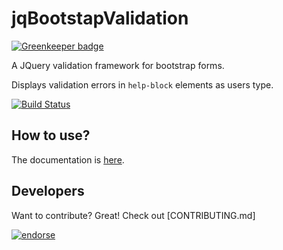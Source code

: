jqBootstapValidation
====================

[![Greenkeeper badge](https://badges.greenkeeper.io/ReactiveRaven/jqBootstrapValidation.svg)](https://greenkeeper.io/)

A JQuery validation framework for bootstrap forms. 

Displays validation errors in `help-block` elements as users type.

[![Build Status](https://travis-ci.org/ReactiveRaven/jqBootstrapValidation.png?branch=master)](https://travis-ci.org/ReactiveRaven/jqBootstrapValidation)

How to use?
-----------
The documentation is [here](http://ReactiveRaven.github.com/jqBootstrapValidation).

Developers
------------------
Want to contribute? Great! Check out [CONTRIBUTING.md]




[![endorse](http://api.coderwall.com/reactiveraven/endorsecount.png)](http://coderwall.com/reactiveraven)
